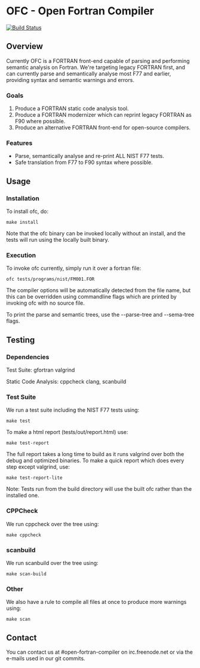 # OFC - Open Fortran Compiler

[![Build Status](https://travis-ci.org/CodethinkLabs/ofc.svg?branch=master)](https://travis-ci.org/CodethinkLabs/ofc)

## Overview

Currently OFC is a FORTRAN front-end capable of parsing and performing semantic
analysis on Fortran. We're targeting legacy FORTRAN first, and can currently
parse and semantically analyse most F77 and earlier, providing syntax and
semantic warnings and errors.

### Goals

1. Produce a FORTRAN static code analysis tool.
2. Produce a FORTRAN modernizer which can reprint legacy FORTRAN as F90 where possible.
3. Produce an alternative FORTRAN front-end for open-source compilers.

### Features

- Parse, semantically analyse and re-print ALL NIST F77 tests.
- Safe translation from F77 to F90 syntax where possible.


## Usage

### Installation
To install ofc, do:

    make install

Note that the ofc binary can be invoked locally without an install,
and the tests will run using the locally built binary.

### Execution
To invoke ofc currently, simply run it over a fortran file:

    ofc tests/programs/nist/FM001.FOR

The compiler options will be automatically detected from the file name, but
this can be overridden using commandline flags which are printed by invoking
ofc with no source file.

To print the parse and semantic trees, use the --parse-tree and --sema-tree flags.


## Testing

### Dependencies

Test Suite:
    gfortran
    valgrind

Static Code Analysis:
	cppcheck
	clang, scanbuild

### Test Suite
We run a test suite including the NIST F77 tests using:

    make test

To make a html report (tests/out/report.html) use:

    make test-report

The full report takes a long time to build as it runs valgrind over both the debug and optimized binaries.
To make a quick report which does every step except valgrind, use:

    make test-report-lite

Note: Tests run from the build directory will use the built ofc rather than the installed one.

### CPPCheck
We run cppcheck over the tree using:

    make cppcheck

### scanbuild
We run scanbuild over the tree using:

    make scan-build

### Other
We also have a rule to compile all files at once to produce more warnings using:

    make scan


## Contact

You can contact us at #open-fortran-compiler on irc.freenode.net or via the e-mails used in our git commits.
